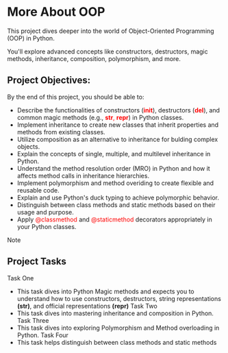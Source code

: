 # More About OOP

This project dives deeper into the world of Object-Oriented Programming (OOP) in Python.

You'll explore advanced concepts like constructors, destructors, magic methods, inheritance, composition, polymorphism, and more.

## Project Objectives:
By the end of this project, you should be able to:
- Describe the functionalities of constructors (<span style="color:red">__init__</span>), destructors (<span style="color:red">__del__</span>), and common magic methods (e.g., <span style="color:red">__str__, __repr__</span>) in Python classes.
- Implement inheritance to create new classes that inherit properties and methods from existing classes.
- Utilize composition as an alternative to inheritance for bulding complex objects.
- Explain the concepts of single, multiple, and multilevel inheritance in Python.
- Understand the method resolution order (MRO) in Python and how it affects method calls in inheritance hierarchies.
- Implement polymorphism and method overiding to create flexible and reusable code.
- Explain and use Python's duck typing to achieve polymorphic behavior.
- Distinguish between class methods and static methods based on their usage and purpose.
- Apply <span style="color:red">@classmethod</span> and <span style="color:red">@staticmethod</span> decorators appropriately in your Python classes.

> [!NOTE]
> ## Project Tasks
> Task One
> - This task dives into Python Magic methods and expects you to understand how to use constructors, destructors, string representations **(__str__)**, and official representations **(__repr__)**
> Task Two
> - This task dives into mastering inheritance and composition in Python.
> Task Three
> - This task dives into exploring Polymorphism and Method overloading in Python.
> Task Four
> - This task helps distinguish between class methods and static methods
